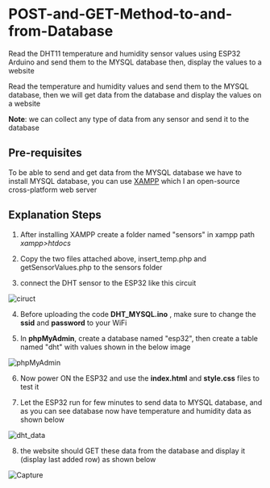 # POST-and-GET-Method-to-and-from-Database
Read the DHT11 temperature and humidity sensor values using ESP32 Arduino and send them to the MYSQL database then, display the values to a website

 Read the temperature and humidity values and send them to the MYSQL database, then we will get data from the database and display the values on a website
 
 **Note**: we can collect any type of data from any sensor and send it to the database
 
 ## Pre-requisites
 To be able to send and get data from the MYSQL database we have to install MYSQL database, you can use [XAMPP](https://www.apachefriends.org/) which I an open-source cross-platform web server
 
 ## Explanation Steps
 1. After installing XAMPP create a folder named "sensors" in xampp path *xampp>htdocs*
 
 2. Copy the two files attached above, insert_temp.php and getSensorValues.php to the sensors folder
 
3. connect the DHT sensor to the ESP32 like this circuit

![ciruct](https://user-images.githubusercontent.com/90250848/189140644-937f1f32-fca9-4026-9c85-d97d69a9a7af.PNG)

4. Before uploading the code **DHT_MYSQL.ino** , make sure to change the **ssid** and **password** to your WiFi

5. In **phpMyAdmin**, create a database named "esp32", then create a table named "dht" with values shown in the below image

![phpMyAdmin](https://user-images.githubusercontent.com/90250848/189142653-6b799ccd-f7f5-4ccb-819c-0460521c5269.jpg)

6. Now power ON the ESP32 and use the **index.html** and **style.css** files  to test it

7. Let the ESP32 run for few minutes to send data to MYSQL database, and as you can see database now have temperature and humidity data as shown below

![dht_data](https://user-images.githubusercontent.com/90250848/189142914-7bfb5ebc-af13-49fe-aa2d-ab5c8d5f56da.jpg)

8. the website should GET these data from the database and display it (display last added row) as shown below

![Capture](https://user-images.githubusercontent.com/90250848/189145629-08c7822a-3ad7-4d14-98d0-a74d3973a5ea.PNG)
